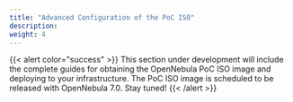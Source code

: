 ```yaml
---
title: "Advanced Configuration of the PoC ISO"
description:
weight: 4
---
```


{{< alert color="success" >}}
This section under development will include the complete guides for obtaining the OpenNebula PoC ISO image and deploying to your infrastructure. The PoC ISO image is scheduled to be released with OpenNebula 7.0. Stay tuned!
{{< /alert >}}
